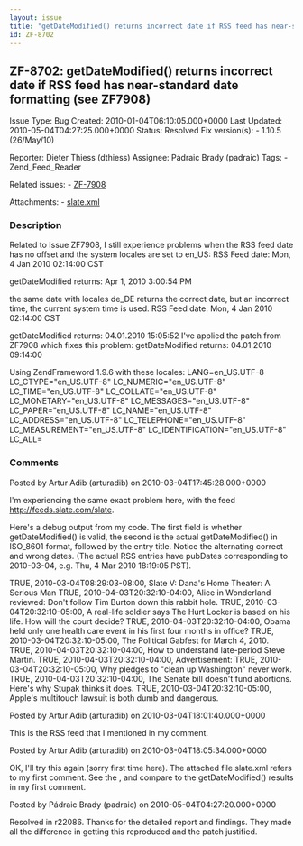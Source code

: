 ```yaml
---
layout: issue
title: "getDateModified() returns incorrect date if RSS feed has near-standard date formatting (see ZF7908)"
id: ZF-8702
---
```


ZF-8702: getDateModified() returns incorrect date if RSS feed has near-standard date formatting (see ZF7908)
------------------------------------------------------------------------------------------------------------

 Issue Type: Bug Created: 2010-01-04T06:10:05.000+0000 Last Updated: 2010-05-04T04:27:25.000+0000 Status: Resolved Fix version(s): - 1.10.5 (26/May/10)
 
 Reporter:  Dieter Thiess (dthiess)  Assignee:  Pádraic Brady (padraic)  Tags: - Zend\_Feed\_Reader
 
 Related issues: - [ZF-7908](/issues/browse/ZF-7908)
 
 Attachments: - [slate.xml](/issues/secure/attachment/12830/slate.xml)
 
### Description

Related to Issue ZF7908, I still experience problems when the RSS feed date has no offset and the system locales are set to en\_US: RSS Feed date: Mon, 4 Jan 2010 02:14:00 CST

getDateModified returns: Apr 1, 2010 3:00:54 PM

the same date with locales de\_DE returns the correct date, but an incorrect time, the current system time is used. RSS Feed date: Mon, 4 Jan 2010 02:14:00 CST

getDateModified returns: 04.01.2010 15:05:52 I've applied the patch from ZF7908 which fixes this problem: getDateModified returns: 04.01.2010 09:14:00

Using ZendFrameword 1.9.6 with these locales: LANG=en\_US.UTF-8 LC\_CTYPE="en\_US.UTF-8" LC\_NUMERIC="en\_US.UTF-8" LC\_TIME="en\_US.UTF-8" LC\_COLLATE="en\_US.UTF-8" LC\_MONETARY="en\_US.UTF-8" LC\_MESSAGES="en\_US.UTF-8" LC\_PAPER="en\_US.UTF-8" LC\_NAME="en\_US.UTF-8" LC\_ADDRESS="en\_US.UTF-8" LC\_TELEPHONE="en\_US.UTF-8" LC\_MEASUREMENT="en\_US.UTF-8" LC\_IDENTIFICATION="en\_US.UTF-8" LC\_ALL=

 

 

### Comments

Posted by Artur Adib (arturadib) on 2010-03-04T17:45:28.000+0000

I'm experiencing the same exact problem here, with the feed <http://feeds.slate.com/slate>.

Here's a debug output from my code. The first field is whether getDateModified() is valid, the second is the actual getDateModified() in ISO\_8601 format, followed by the entry title. Notice the alternating correct and wrong dates. (The actual RSS entries have pubDates corresponding to 2010-03-04, e.g. Thu, 4 Mar 2010 18:19:05 PST).

TRUE, 2010-03-04T08:29:03-08:00, Slate V: Dana's Home Theater: A Serious Man TRUE, 2010-04-03T20:32:10-04:00, Alice in Wonderland reviewed: Don't follow Tim Burton down this rabbit hole. TRUE, 2010-03-04T20:32:10-05:00, A real-life soldier says The Hurt Locker is based on his life. How will the court decide? TRUE, 2010-04-03T20:32:10-04:00, Obama held only one health care event in his first four months in office? TRUE, 2010-03-04T20:32:10-05:00, The Political Gabfest for March 4, 2010. TRUE, 2010-04-03T20:32:10-04:00, How to understand late-period Steve Martin. TRUE, 2010-04-03T20:32:10-04:00, Advertisement: TRUE, 2010-03-04T20:32:10-05:00, Why pledges to "clean up Washington" never work. TRUE, 2010-04-03T20:32:10-04:00, The Senate bill doesn't fund abortions. Here's why Stupak thinks it does. TRUE, 2010-03-04T20:32:10-05:00, Apple's multitouch lawsuit is both dumb and dangerous.

 

 

Posted by Artur Adib (arturadib) on 2010-03-04T18:01:40.000+0000

This is the RSS feed that I mentioned in my comment.

 

 

Posted by Artur Adib (arturadib) on 2010-03-04T18:05:34.000+0000

OK, I'll try this again (sorry first time here). The attached file slate.xml refers to my first comment. See the , and compare to the getDateModified() results in my first comment.

 

 

Posted by Pádraic Brady (padraic) on 2010-05-04T04:27:20.000+0000

Resolved in r22086. Thanks for the detailed report and findings. They made all the difference in getting this reproduced and the patch justified.

 

 